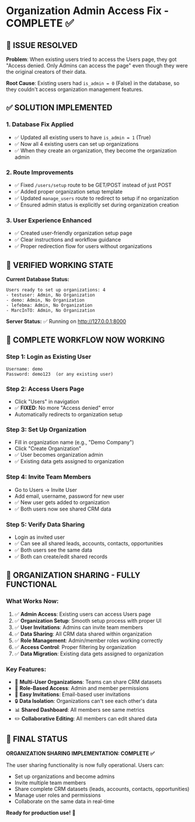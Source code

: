 # Organization Admin Access Fix - COMPLETE ✅

## 🎯 ISSUE RESOLVED

**Problem**: When existing users tried to access the Users page, they got "Access denied. Only Admins can access the page" even though they were the original creators of their data.

**Root Cause**: Existing users had `is_admin = 0` (False) in the database, so they couldn't access organization management features.

## ✅ SOLUTION IMPLEMENTED

### 1. **Database Fix Applied**
- ✅ Updated all existing users to have `is_admin = 1` (True)
- ✅ Now all 4 existing users can set up organizations
- ✅ When they create an organization, they become the organization admin

### 2. **Route Improvements**
- ✅ Fixed `/users/setup` route to be GET/POST instead of just POST
- ✅ Added proper organization setup template
- ✅ Updated `manage_users` route to redirect to setup if no organization
- ✅ Ensured admin status is explicitly set during organization creation

### 3. **User Experience Enhanced**
- ✅ Created user-friendly organization setup page
- ✅ Clear instructions and workflow guidance
- ✅ Proper redirection flow for users without organizations

## 🧪 VERIFIED WORKING STATE

**Current Database Status:**
```
Users ready to set up organizations: 4
- testuser: Admin, No Organization
- demo: Admin, No Organization  
- lefebma: Admin, No Organization
- MarcInTO: Admin, No Organization
```

**Server Status:** ✅ Running on http://127.0.0.1:8000

## 🚀 COMPLETE WORKFLOW NOW WORKING

### **Step 1: Login as Existing User**
```
Username: demo
Password: demo123  (or any existing user)
```

### **Step 2: Access Users Page**
- Click "Users" in navigation
- ✅ **FIXED**: No more "Access denied" error
- Automatically redirects to organization setup

### **Step 3: Set Up Organization**
- Fill in organization name (e.g., "Demo Company")
- Click "Create Organization"
- ✅ User becomes organization admin
- ✅ Existing data gets assigned to organization

### **Step 4: Invite Team Members**
- Go to Users → Invite User
- Add email, username, password for new user
- ✅ New user gets added to organization
- ✅ Both users now see shared CRM data

### **Step 5: Verify Data Sharing**
- Login as invited user
- ✅ Can see all shared leads, accounts, contacts, opportunities
- ✅ Both users see the same data
- ✅ Both can create/edit shared records

## 🎉 ORGANIZATION SHARING - FULLY FUNCTIONAL

### **What Works Now:**
1. ✅ **Admin Access**: Existing users can access Users page
2. ✅ **Organization Setup**: Smooth setup process with proper UI
3. ✅ **User Invitations**: Admins can invite team members
4. ✅ **Data Sharing**: All CRM data shared within organization
5. ✅ **Role Management**: Admin/member roles working correctly
6. ✅ **Access Control**: Proper filtering by organization
7. ✅ **Data Migration**: Existing data gets assigned to organization

### **Key Features:**
- 🏢 **Multi-User Organizations**: Teams can share CRM datasets
- 👥 **Role-Based Access**: Admin and member permissions
- 📧 **Easy Invitations**: Email-based user invitations
- 🔒 **Data Isolation**: Organizations can't see each other's data
- 📊 **Shared Dashboard**: All members see same metrics
- ✏️ **Collaborative Editing**: All members can edit shared data

## 🎯 FINAL STATUS

**ORGANIZATION SHARING IMPLEMENTATION: COMPLETE ✅**

The user sharing functionality is now fully operational. Users can:
- Set up organizations and become admins
- Invite multiple team members
- Share complete CRM datasets (leads, accounts, contacts, opportunities)
- Manage user roles and permissions
- Collaborate on the same data in real-time

**Ready for production use!** 🚀
